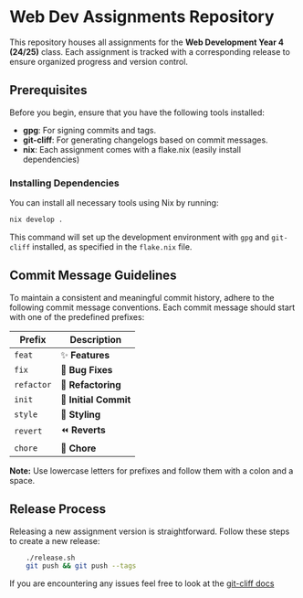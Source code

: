 # Web Dev Assignments Repository

This repository houses all assignments for the **Web Development Year 4 (24/25)** class. Each assignment is tracked with a corresponding release to ensure organized progress and version control.

## Prerequisites

Before you begin, ensure that you have the following tools installed:

- **gpg**: For signing commits and tags.
- **git-cliff**: For generating changelogs based on commit messages.
- **nix**: Each assignment comes with a flake.nix (easily install dependencies)  

### Installing Dependencies

You can install all necessary tools using Nix by running:

```bash
nix develop .
```

This command will set up the development environment with `gpg` and `git-cliff` installed, as specified in the `flake.nix` file.

## Commit Message Guidelines

To maintain a consistent and meaningful commit history, adhere to the following commit message conventions. Each commit message should start with one of the predefined prefixes:

| Prefix     | Description                  |
|------------|------------------------------|
| `feat`     | :sparkles: **Features**      |
| `fix`      | :bug: **Bug Fixes**          |
| `refactor` | :tractor: **Refactoring**    |
| `init`     | :tada: **Initial Commit**    |
| `style`    | :art: **Styling**            |
| `revert`   | :rewind: **Reverts**         |
| `chore`    | :wrench: **Chore**           |

**Note:** Use lowercase letters for prefixes and follow them with a colon and a space.

## Release Process

Releasing a new assignment version is straightforward. Follow these steps to create a new release:

```bash
    ./release.sh
    git push && git push --tags
```

If you are encountering any issues feel free to look at the [git-cliff docs](https://github.com/orhun/git-cliff.git)
